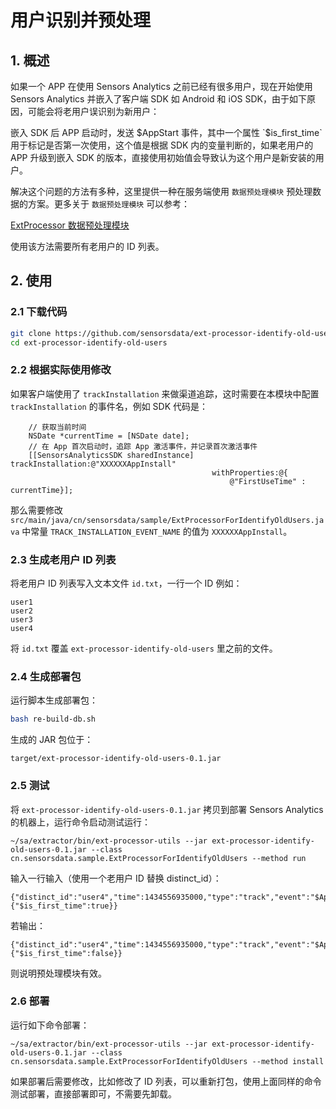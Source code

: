 # 用户识别并预处理

## 1. 概述

如果一个 APP 在使用 Sensors Analytics 之前已经有很多用户，现在开始使用 Sensors Analytics 并嵌入了客户端 SDK 如 Android 和 iOS SDK，由于如下原因，可能会将老用户误识别为新用户：

嵌入 SDK 后 APP 启动时，发送 $AppStart 事件，其中一个属性 `$is_first_time` 用于标记是否第一次使用，这个值是根据 SDK 内的变量判断的，如果老用户的 APP 升级到嵌入 SDK 的版本，直接使用初始值会导致认为这个用户是新安装的用户。

解决这个问题的方法有多种，这里提供一种在服务端使用 `数据预处理模块` 预处理数据的方案。更多关于 `数据预处理模块` 可以参考：

[ExtProcessor 数据预处理模块](https://www.sensorsdata.cn/manual/ext_processor.html)

使用该方法需要所有老用户的 ID 列表。

## 2. 使用

### 2.1 下载代码

```bash
git clone https://github.com/sensorsdata/ext-processor-identify-old-users.git
cd ext-processor-identify-old-users
```

### 2.2 根据实际使用修改

如果客户端使用了 `trackInstallation` 来做渠道追踪，这时需要在本模块中配置 `trackInstallation` 的事件名，例如 SDK 代码是：

```
    // 获取当前时间
    NSDate *currentTime = [NSDate date];
    // 在 App 首次启动时，追踪 App 激活事件，并记录首次激活事件
    [[SensorsAnalyticsSDK sharedInstance] trackInstallation:@"XXXXXXAppInstall" 
                                             withProperties:@{
                                                 @"FirstUseTime" : currentTime}];
```

那么需要修改 `src/main/java/cn/sensorsdata/sample/ExtProcessorForIdentifyOldUsers.java` 中常量 `TRACK_INSTALLATION_EVENT_NAME` 的值为 `XXXXXXAppInstall`。

### 2.3 生成老用户 ID 列表

将老用户 ID 列表写入文本文件 `id.txt`，一行一个 ID 例如：

```
user1
user2
user3
user4
```

将 `id.txt` 覆盖 `ext-processor-identify-old-users` 里之前的文件。

### 2.4 生成部署包

运行脚本生成部署包：

```bash
bash re-build-db.sh
```

生成的 JAR 包位于：

```
target/ext-processor-identify-old-users-0.1.jar
```

### 2.5 测试

将 `ext-processor-identify-old-users-0.1.jar` 拷贝到部署 Sensors Analytics 的机器上，运行命令启动测试运行：

```
~/sa/extractor/bin/ext-processor-utils --jar ext-processor-identify-old-users-0.1.jar --class cn.sensorsdata.sample.ExtProcessorForIdentifyOldUsers --method run
```

输入一行输入（使用一个老用户 ID 替换 distinct_id）：

```
{"distinct_id":"user4","time":1434556935000,"type":"track","event":"$AppStart","properties":{"$is_first_time":true}}
```

若输出：

```
{"distinct_id":"user4","time":1434556935000,"type":"track","event":"$AppStart","properties":{"$is_first_time":false}}
```

则说明预处理模块有效。

### 2.6 部署

运行如下命令部署：

```
~/sa/extractor/bin/ext-processor-utils --jar ext-processor-identify-old-users-0.1.jar --class cn.sensorsdata.sample.ExtProcessorForIdentifyOldUsers --method install
```

如果部署后需要修改，比如修改了 ID 列表，可以重新打包，使用上面同样的命令测试部署，直接部署即可，不需要先卸载。
